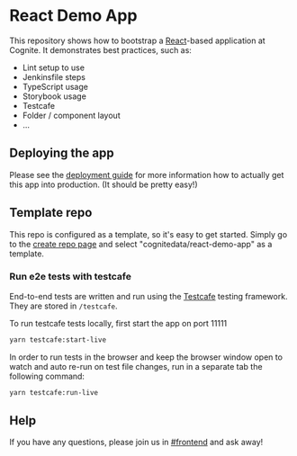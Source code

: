 # React Demo App

This repository shows how to bootstrap a [React]-based application at Cognite.
It demonstrates best practices, such as:

- Lint setup to use
- Jenkinsfile steps
- TypeScript usage
- Storybook usage
- Testcafe
- Folder / component layout
- ...

## Deploying the app

Please see the [deployment guide] for more information how to actually get this app into production.
(It should be pretty easy!)

## Template repo

This repo is configured as a template, so it's easy to get started.
Simply go to the [create repo page] and select "cognitedata/react-demo-app" as a template.

### Run e2e tests with testcafe

End-to-end tests are written and run using the [Testcafe](https://github.com/DevExpress/testcafe) testing framework. They are stored in `/testcafe`.

To run testcafe tests locally, first start the app on port 11111

```sh
yarn testcafe:start-live
```

In order to run tests in the browser and keep the browser window open to watch and auto re-run on test file changes, run in a separate tab the following command:

```sh
yarn testcafe:run-live
```

## Help

If you have any questions, please join us in [#frontend] and ask away!

[react]: https://reactjs.org/
[deployment guide]: https://cognitedata.atlassian.net/wiki/spaces/FAS/pages/1003225162/How+to+deploy+on+Frontend+App+Server+FAS
[#frontend]: https://cognitedata.slack.com/archives/C6KNJCEEA
[create repo page]: https://github.com/organizations/cognitedata/repositories/new
